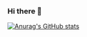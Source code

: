 ### Hi there 👋

[![Anurag's GitHub stats](https://github-readme-stats.vercel.app/api?username=sabrinali-linyi&count_private=true)](https://github.com/anuraghazra/github-readme-stats)

<!--
**sabrinali-linyi/sabrinali-linyi** is a ✨ _special_ ✨ repository because its `README.md` (this file) appears on your GitHub profile.

Here are some ideas to get you started:

- 🔭 I’m currently working on ...
- 🌱 I’m currently learning ...
- 👯 I’m looking to collaborate on ...
- 🤔 I’m looking for help with ...
- 💬 Ask me about ...
- 📫 How to reach me: ...
- 😄 Pronouns: ...
- ⚡ Fun fact: ...
-->
